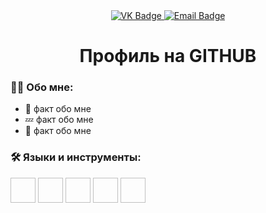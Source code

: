 <div id="badges" align="center">  
    <a href="https://vk.com/nikto_voidness"> 
        <img src="https://img.shields.io/badge/VK-blue?style-for-the-badge&logo=VK&logoColor-white" alt="VK Badge"/>  
    </a>  
    <a href="https://mail.google.com/mail/u/2/#inbox">   
        <img src="https://img.shields.io/badge/EMAIL-red?style-for-the-badge&logo=Gmail&logoColor-white" alt="Email Badge"/>  
    </a>  
</div> 

<div id="viewprof" align="center">  
    <img src="https://komarev.com/ghpvc/?username=speedheros&style-flat-square&color=blue" alt=""/>  
</div> 

<div id="heythere" align="center">  
    <h1>Профиль на GITHUB</h1>  
</div> 

### :man_technologist: Обо мне:

- :moyai: факт обо мне
- :zzz: факт обо мне
- :dizzy: факт обо мне

### :hammer_and_wrench: Языки и инструменты:

<div>
 <img scr="https://github.com/devicons/devicon/blob/master/icons/git/git-original-wordmark.svg" width="40" height="40"/>
 <img scr="https://github.com/devicons/devicon/blob/master/icons/linux/linux-original.svg" width="40" height="40"/>
 <img scr="https://github.com/devicons/devicon/blob/master/icons/java/java-original-wordmark.svg" width="40" height="40"/>
 <img scr="https://github.com/devicons/devicon/blob/master/icons/lua/lua-original.svg" width="40" height="40"/>
 <img scr="https://github.com/devicons/devicon/blob/master/icons/mysql/mysql-original-wordmark.svg" width="40" height="40"/>
</div>
